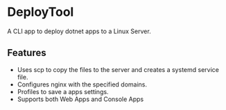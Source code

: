 # DeployTool

A CLI app to deploy dotnet apps to a Linux Server.

## Features

- Uses scp to copy the files to the server and creates a systemd service file.
- Configures nginx with the specified domains.
- Profiles to save a apps settings.
- Supports both Web Apps and Console Apps
